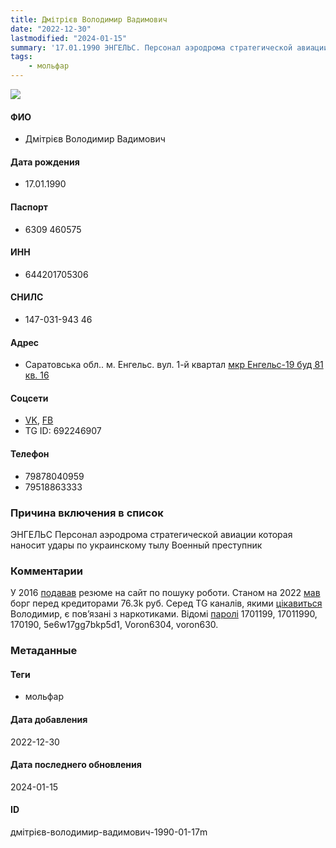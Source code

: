 ```yaml
---
title: Дмітрієв Володимир Вадимович
date: "2022-12-30"
lastmodified: "2024-01-15"
summary: '17.01.1990 ЭНГЕЛЬС. Персонал аэродрома стратегической авиации которая наносит удары по украинскому тылу. Военный преступник.'
tags: 
    - мольфар
---
```

<!--# pp1-->
<!--## Фигурант-->
<!--### Личные данные-->
<!--#### Фото-->
![](https://molfar.com/images/optimized/person-placeholder.jpg)
#### ФИО
- Дмітрієв Володимир Вадимович
#### Дата рождения
- 17.01.1990
#### Паспорт
- 6309 460575
#### ИНН
- 644201705306
#### СНИЛС
- 147-031-943 46
#### Адрес
- Саратовська обл.. м. Енгельс. вул. 1-й квартал [мкр Енгельс-19 буд 81 кв. 16](https://drive.google.com/uc?id=19xPU621NW2RED4k9nX1i4vwnrXgljlSV)
#### Соцсети
- [VK](https://vk.com/id8246693), [FB](https://www.facebook.com/patirra.magovaa/?show_switched_toast=0&show_invite_to_follow=0&show_switched_tooltip=0&show_podcast_settings=0&show_community_review_changes=0&show_community_rollback=0&show_follower_visibility_disclosure=0)
- TG ID: 692246907
#### Телефон
- 79878040959
- 79518863333
### Причина включения в список
ЭНГЕЛЬС
Персонал аэродрома стратегической авиации которая наносит удары по украинскому тылу
Военный преступник
### Комментарии
У 2016 [подавав](https://drive.google.com/uc?id=1JiYMVaxzjpSviLlh4ZBPneXXyqmoXR20) резюме на сайт по пошуку роботи. Станом на 2022 [мав](https://drive.google.com/uc?id=1a4ca8GNrxnPQcRpP4-0B8248HrKEB4_K) борг перед кредиторами 76.3k руб. Серед TG каналів, якими [цікавиться](https://drive.google.com/uc?id=1IBovq0M-WVMY1EOvyzD8xWOxcj6mcMXF) Володимир, є пов’язані з наркотиками. Відомі [паролі](https://drive.google.com/uc?id=1PXV-GWn86qKsIYoNQf3K8O8cltvaWV6h) 1701199, 17011990, 170190, 5e6w17gg7bkp5d1, Voron6304, voron630.
### Метаданные
#### Теги
- мольфар
#### Дата добавления
2022-12-30
#### Дата последнего обновления
2024-01-15
#### ID
дмітрієв-володимир-вадимович-1990-01-17m
<!--## END;-->
